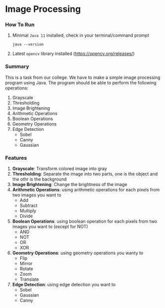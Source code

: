 # Image Processing

### How To Run
1. Minimal `Java 11` installed, check in your terminal/command prompt
   ```
   java --version
   ```
2. Latest `opencv` library installed (https://opencv.org/releases/)

### Summary
This is a task from our college. We have to make a simple image processing program using Java. The program should be able to perform the following operations:
1. Grayscale
2. Thresholding
3. Image Brightening
4. Arithmetic Operations
5. Boolean Operations
6. Geometry Operations
7. Edge Detection
   - Sobel
   - Canny
   - Gaussian

### Features
1. **Grayscale**: Transform colored image into gray
2. **Thresholding**: Separate the image into two parts, one is the object and the othr is the background
3. **Image Brightening**: Change the brightness of the image
4. **Arithmetic Operations**: using arithmetic operations for each pixels from two images you want to
   - Add
   - Subtract
   - Multiply
   - Divide
5. **Boolean Operations**: using boolean operation for each pixels from two images you want to (except for NOT)
   - AND
   - NOT
   - OR
   - XOR
6. **Geometry Operations**: using geometry operations you wanty to
   - Flip
   - Mirror
   - Rotate
   - Zoom
   - Translate
7. **Edge Detection**: using edge detection you want to
   - Sobel
   - Gaussian
   - Canny